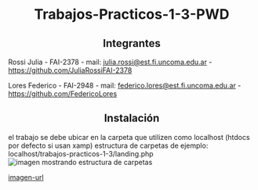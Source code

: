 <div align="center">

# Trabajos-Practicos-1-3-PWD




## Integrantes
</div>

Rossi Julia
    - FAI-2378
    - mail: julia.rossi@est.fi.uncoma.edu.ar
    - https://github.com/JuliaRossiFAI-2378


Lores Federico
    - FAI-2948
    - mail: federico.lores@est.fi.uncoma.edu.ar
    - https://github.com/FedericoLores



<div align="center">

## Instalación

</div>

el trabajo se debe ubicar en la carpeta que utilizen como localhost (htdocs por defecto si usan xamp)
estructura de carpetas de ejemplo: localhost/trabajos-practicos-1-3/landing.php
![imagen mostrando estructura de carpetas](blob:https://mega.nz/e87536b6-8a3f-4e88-9c18-010b1496d81d)

[imagen-url]



[imagen-url]: blob:https://mega.nz/e87536b6-8a3f-4e88-9c18-010b1496d81d
